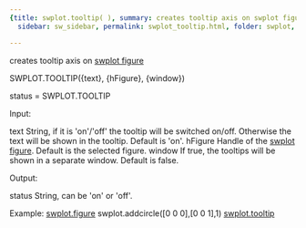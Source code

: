 ```yaml
---
{title: swplot.tooltip( ), summary: creates tooltip axis on swplot figure, keywords: sample,
  sidebar: sw_sidebar, permalink: swplot_tooltip.html, folder: swplot, mathjax: 'true'}

---
```

creates tooltip axis on [swplot figure](swplot_figure.html)
 
SWPLOT.TOOLTIP({text}, {hFigure}, {window})
 
status = SWPLOT.TOOLTIP
 
Input:
 
text          String, if it is 'on'/'off' the tooltip will be switched
              on/off. Otherwise the text will be shown in the tooltip.
              Default is 'on'.
hFigure       Handle of the [swplot figure](swplot_figure.html). Default is the selected
              figure.
window        If true, the tooltips will be shown in a separate window.
              Default is false.
 
Output:
 
status        String, can be 'on' or 'off'.
 
Example:
  [swplot.figure](swplot_figure.html)
  swplot.addcircle([0 0 0],[0 0 1],1)
  [swplot.tooltip](swplot_tooltip.html)
 

